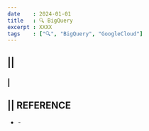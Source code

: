 ```yaml
---
date    : 2024-01-01
title   : 🔍 BigQuery
excerpt : XXXX
tags    : ["🔍", "BigQuery", "GoogleCloud"]
---
```


## || 
### |

## || REFERENCE
- []() -